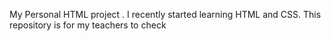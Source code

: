 My Personal HTML project . I recently started learning HTML and CSS. This repository is for my teachers to check
